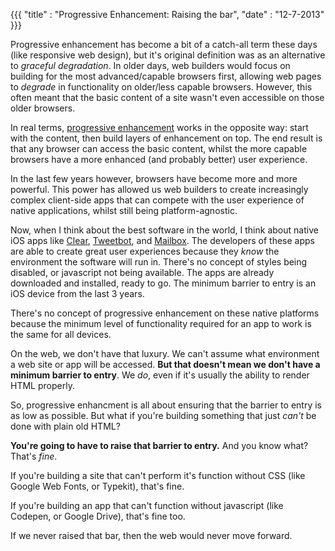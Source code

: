 {{{
    "title"    : "Progressive Enhancement: Raising the bar",
    "date"     : "12-7-2013"
}}}

Progressive enhancement has become a bit of a catch-all term these days (like responsive web design), but it's original definition was as an alternative to *graceful degradation*.
In older days, web builders would focus on building for the most advanced/capable browsers first, allowing web pages to *degrade* in functionality on older/less capable browsers. However, this often meant that the basic content of a site wasn't even accessible on those older browsers.

In real terms, [progressive enhancement](http://en.wikipedia.org/wiki/Progressive_enhancement) works in the opposite way: start with the content, then build layers of enhancement on top. The end result is that any browser can access the basic content, whilst the more capable browsers have a more enhanced (and probably better) user experience.

In the last few years however, browsers have become more and more powerful. This power has allowed us web builders to create increasingly complex client-side apps that can compete with the user experience of native applications, whilst still being platform-agnostic.

Now, when I think about the best software in the world, I think about native iOS apps like [Clear](http://realmacsoftware.com/clear), [Tweetbot](http://tapbots.com/software/tweetbot/), and [Mailbox](http://www.mailboxapp.com/). The developers of these apps are able to create great user experiences because they *know* the environment the software will run in. There's no concept of styles being disabled, or javascript not being available. The apps are already downloaded and installed, ready to go. The minimum barrier to entry is an iOS device from the last 3 years.

There's no concept of progressive enhancement on these native platforms because the minimum level of functionality required for an app to work is the same for all devices.

On the web, we don't have that luxury. We can't assume what environment a web site or app will be accessed. **But that doesn't mean we don't have a minimum barrier to entry**. We *do*, even if it's usually the ability to render HTML properly.

So, progressive enhancment is all about ensuring that the barrier to entry is as low as possible. But what if you're building something that just *can't* be done with plain old HTML?

**You're going to have to raise that barrier to entry.**
And you know what? That's *fine*.

If you're building a site that can't perform it's function without CSS (like Google Web Fonts, or Typekit), that's fine.

If you're building an app that can't function without javascript (like Codepen, or Google Drive), that's fine too.

If we never raised that bar, then the web would never move forward.